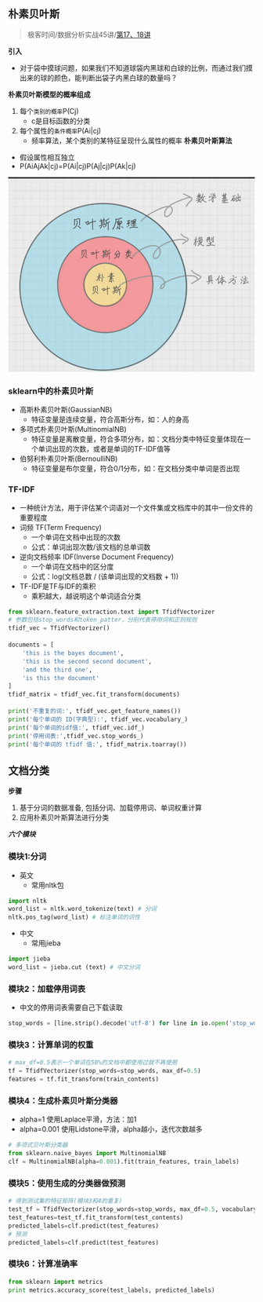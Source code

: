 ## 朴素贝叶斯
> 极客时间/数据分析实战45讲/[第17、18讲](https://time.geekbang.org/column/article/78273)

**引入**
- 对于袋中摸球问题，如果我们不知道球袋内黑球和白球的比例，而通过我们摸出来的球的颜色，能判断出袋子内黑白球的数量吗？

**朴素贝叶斯模型的概率组成**
1. 每个`类别的概率`P(Cj)
    - c是目标函数的分类
2. 每个属性的`条件概率`P(Ai|cj)
    - 频率算法，某个类别的某特征呈现什么属性的概率
**朴素贝叶斯算法**
- 假设属性相互独立
- P(AiAjAk|cj)=P(Ai|cj)P(Aj|cj)P(Ak|cj)
<div align="center"><img src="../_image/naivebayes_fig1.png" width=""/></div>

### sklearn中的朴素贝叶斯
- 高斯朴素贝叶斯(GaussianNB)
    - 特征变量是连续变量，符合高斯分布，如：人的身高
- 多项式朴素贝叶斯(MultinomialNB)
    - 特征变量是离散变量，符合多项分布，如：文档分类中特征变量体现在一个单词出现的次数，或者是单词的TF-IDF值等
- 伯努利朴素贝叶斯(BernoulliNB)
    - 特征变量是布尔变量，符合0/1分布，如：在文档分类中单词是否出现

### TF-IDF
- 一种统计方法，用于评估某个词语对一个文件集或文档库中的其中一份文件的重要程度
- 词频 TF(Term Frequency)
    - 一个单词在文档中出现的次数
    - 公式：单词出现次数/该文档的总单词数
- 逆向文档频率 IDF(Inverse Document Frequency)
    - 一个单词在文档中的区分度 
    - 公式：log(文档总数 / (该单词出现的文档数 + 1))
- TF-IDF是TF与IDF的乘积
    - 乘积越大，越说明这个单词适合分类

```Python
from sklearn.feature_extraction.text import TfidfVectorizer
# 参数包括stop_words和token_patter，分别代表停用词和正则规则
tfidf_vec = TfidfVectorizer()

documents = [
    'this is the bayes document',
    'this is the second second document',
    'and the third one',
    'is this the document'
]
tfidf_matrix = tfidf_vec.fit_transform(documents)

print('不重复的词:', tfidf_vec.get_feature_names())
print('每个单词的 ID(字典型):', tfidf_vec.vocabulary_)
print('每个单词的idf值:', tfidf_vec.idf_)
print('停用词表:',tfidf_vec.stop_words_)
print('每个单词的 tfidf 值:', tfidf_matrix.toarray())
```

## 文档分类

**步骤**
1. 基于分词的数据准备, 包括分词、加载停用词、单词权重计算
2. 应用朴素贝叶斯算法进行分类

***六个模块***
### 模块1:分词
- 英文
    - 常用nltk包
```Python
import nltk
word_list = nltk.word_tokenize(text) # 分词
nltk.pos_tag(word_list) # 标注单词的词性
```
- 中文
    - 常用jieba
```Python
import jieba
word_list = jieba.cut (text) # 中文分词
```

### 模块2：加载停用词表
- 中文的停用词表需要自己下载读取
```Python
stop_words = [line.strip().decode('utf-8') for line in io.open('stop_words.txt').readlines()]
```

### 模块3：计算单词的权重
```Python
# max_df=0.5表示一个单词在50%的文档中都使用过就不再使用
tf = TfidfVectorizer(stop_words=stop_words, max_df=0.5)
features = tf.fit_transform(train_contents)
```
### 模块4：生成朴素贝叶斯分类器
- alpha=1 使用Laplace平滑，方法：加1
- alpha=0.001 使用Lidstone平滑，alpha越小，迭代次数越多 
```Python
# 多项式贝叶斯分类器
from sklearn.naive_bayes import MultinomialNB  
clf = MultinomialNB(alpha=0.001).fit(train_features, train_labels)
```

### 模块5：使用生成的分类器做预测
```Python
# 得到测试集的特征矩阵(模块3和4的重复)
test_tf = TfidfVectorizer(stop_words=stop_words, max_df=0.5, vocabulary=train_vocabulary)
test_features=test_tf.fit_transform(test_contents)
predicted_labels=clf.predict(test_features)
# 预测
predicted_labels=clf.predict(test_features)
```

### 模块6：计算准确率
```Python
from sklearn import metrics
print metrics.accuracy_score(test_labels, predicted_labels)
```

